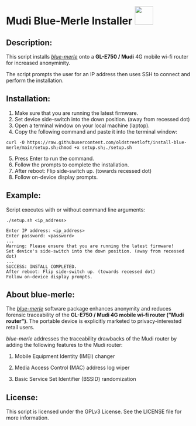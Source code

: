 # Mudi Blue-Merle Installer  <img src="https://user-images.githubusercontent.com/95660759/234453418-60f008a9-632b-4d48-bc9d-218ce659d304.png" width="50" height="50">
## Description:
This script installs *[blue-merle](https://github.com/srlabs/blue-merle)* onto a **GL-E750 / Mudi** 4G mobile wi-fi router for increased anonyminity.

The script prompts the user for an IP address then uses SSH to connect and perform the installation.

## Installation:
1.  Make sure that you are running the latest firmware.
2.  Set device side-switch into the down position. (away from recessed dot)
3.  Open a terminal window on your local machine (laptop).
4.  Copy the following command and paste it into the terminal window:
```
curl -O https://raw.githubusercontent.com/oldstreetloft/install-blue-merle/main/setup.sh;chmod +x setup.sh;./setup.sh
```
5.  Press Enter to run the command.
6.  Follow the prompts to complete the installation.
7.  After reboot: Flip side-switch up. (towards recessed dot)
8.  Follow on-device display prompts.

## Example:
Script executes with or without command line arguments:
```
./setup.sh <ip_address>
```
```
Enter IP address: <ip_address>
Enter password: <password>
...
Warning: Please ensure that you are running the latest firmware!
Set device's side-switch into the down position. (away from recessed dot)
...
SUCCESS: INSTALL COMPLETED.
After reboot: Flip side-switch up. (towards recessed dot)
Follow on-device display prompts.
```

## About blue-merle:
The *[blue-merle](https://github.com/srlabs/blue-merle)* software package enhances anonymity and reduces forensic traceability of the **GL-E750 / Mudi 4G mobile wi-fi router ("Mudi router")**. The portable device is explicitly marketed to privacy-interested retail users.

*blue-merle* addresses the traceability drawbacks of the Mudi router by adding the following features to the Mudi router:

1.  Mobile Equipment Identity (IMEI) changer

2.  Media Access Control (MAC) address log wiper

3.  Basic Service Set Identifier (BSSID) randomization

## License:
This script is licensed under the GPLv3 License. See the LICENSE file for more information.
